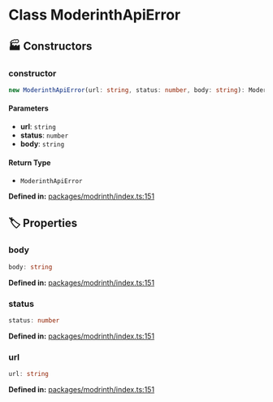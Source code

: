 # Class ModerinthApiError

## 🏭 Constructors

### constructor

```ts
new ModerinthApiError(url: string, status: number, body: string): ModerinthApiError
```
#### Parameters

- **url**: `string`
- **status**: `number`
- **body**: `string`
#### Return Type

- `ModerinthApiError`

<p style="font-size: 14px; color: var(--vp-c-text-2)">
<strong>Defined in:</strong> <a href="https://github.com/voxelum/minecraft-launcher-core-node/blob/master/packages/modrinth/index.ts#L151" target="_blank" rel="noreferrer">packages/modrinth/index.ts:151</a>
</p>


## 🏷️ Properties

### body <Badge type="tip" text="readonly" />

```ts
body: string
```
<p style="font-size: 14px; color: var(--vp-c-text-2)">
<strong>Defined in:</strong> <a href="https://github.com/voxelum/minecraft-launcher-core-node/blob/master/packages/modrinth/index.ts#L151" target="_blank" rel="noreferrer">packages/modrinth/index.ts:151</a>
</p>


### status <Badge type="tip" text="readonly" />

```ts
status: number
```
<p style="font-size: 14px; color: var(--vp-c-text-2)">
<strong>Defined in:</strong> <a href="https://github.com/voxelum/minecraft-launcher-core-node/blob/master/packages/modrinth/index.ts#L151" target="_blank" rel="noreferrer">packages/modrinth/index.ts:151</a>
</p>


### url <Badge type="tip" text="readonly" />

```ts
url: string
```
<p style="font-size: 14px; color: var(--vp-c-text-2)">
<strong>Defined in:</strong> <a href="https://github.com/voxelum/minecraft-launcher-core-node/blob/master/packages/modrinth/index.ts#L151" target="_blank" rel="noreferrer">packages/modrinth/index.ts:151</a>
</p>



